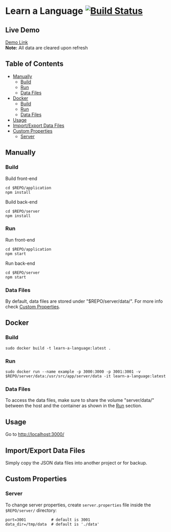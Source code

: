 # Learn a Language [![Build Status](https://travis-ci.org/amirbawab/Learn-a-Language.svg?branch=master)](https://travis-ci.org/amirbawab/Learn-a-Language)

## Live Demo
[Demo Link](https://amirbawab.github.io/Learn-a-Language/application/)  
**Note:** All data are cleared upon refresh

## Table of Contents
- [Manually](#manually)
  - [Build](#build)
  - [Run](#run)
  - [Data Files](#data-files)
- [Docker](#docker)
  - [Build](#build-1)
  - [Run](#run-1)
  - [Data Files](#data-files-1)
- [Usage](#usage)
- [Import/Export Data Files](#importexport-data-files)
- [Custom Properties](#custom-properties)
  - [Server](#server)

## Manually
### Build
Build front-end
```
cd $REPO/application
npm install
```
Build back-end
```
cd $REPO/server
npm install
```
### Run
Run front-end
```
cd $REPO/application
npm start
```
Run back-end
```
cd $REPO/server
npm start
```
### Data Files
By default, data files are stored under "$REPO/server/data/". For more info check [Custom Properties](#custom-properties).

## Docker
### Build
```
sudo docker build -t learn-a-language:latest .
```
### Run
```
sudo docker run --name example -p 3000:3000 -p 3001:3001 -v $REPO/server/data:/usr/src/app/server/data -it learn-a-language:latest
```
### Data Files
To access the data files, make sure to share the volume "server/data/" between the host and the container as
shown in the [Run](#run-1) section.

## Usage
Go to [http://localhost:3000/](http://localhost:3000/)

## Import/Export Data Files
Simply copy the JSON data files into another project or for backup.

## Custom Properties
### Server
To change server properties, create `server.properties` file inside the `$REPO/server/` directory:
```
port=3001           # default is 3001
data_dir=/tmp/data  # default is './data'
```
